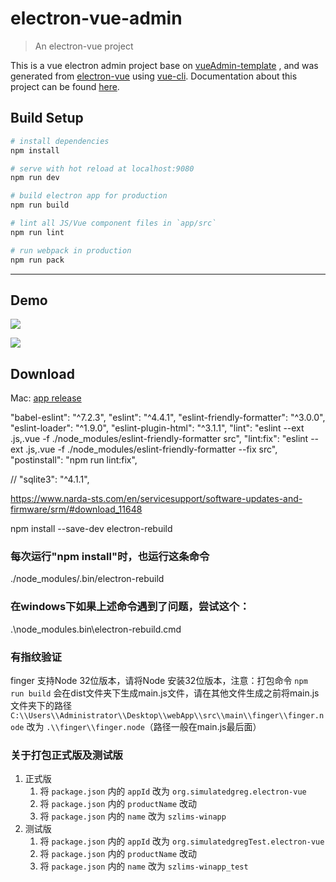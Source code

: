 # electron-vue-admin

> An electron-vue project

This is a vue electron admin project base on  [vueAdmin-template](https://github.com/PanJiaChen/vueAdmin-template) , and was generated from [electron-vue](https://github.com/SimulatedGREG/electron-vue) using [vue-cli](https://github.com/vuejs/vue-cli). Documentation about this project can be found [here](https://simulatedgreg.gitbooks.io/electron-vue/content/index.html).

## Build Setup

``` bash
# install dependencies
npm install

# serve with hot reload at localhost:9080
npm run dev

# build electron app for production
npm run build

# lint all JS/Vue component files in `app/src`
npm run lint

# run webpack in production
npm run pack
```
---


## Demo

![](https://github.com/PanJiaChen/PanJiaChen.github.io/blob/master/images/electron-login.png)

![](https://github.com/PanJiaChen/PanJiaChen.github.io/blob/master/images/electron-admin.gif)


## Download
Mac: [app release](https://github.com/PanJiaChen/electron-vue-admin/releases/tag/v3.0.0)



"babel-eslint": "^7.2.3",
"eslint": "^4.4.1",
"eslint-friendly-formatter": "^3.0.0",
"eslint-loader": "^1.9.0",
"eslint-plugin-html": "^3.1.1",
"lint": "eslint --ext .js,.vue -f ./node_modules/eslint-friendly-formatter src",
"lint:fix": "eslint --ext .js,.vue -f ./node_modules/eslint-friendly-formatter --fix src",
"postinstall": "npm run lint:fix",


   // "sqlite3": "^4.1.1",




   https://www.narda-sts.com/en/servicesupport/software-updates-and-firmware/srm/#download_11648



   npm install --save-dev electron-rebuild

### 每次运行"npm install"时，也运行这条命令
./node_modules/.bin/electron-rebuild

### 在windows下如果上述命令遇到了问题，尝试这个：
.\node_modules\.bin\electron-rebuild.cmd

### 有指纹验证
finger 支持Node 32位版本，请将Node 安装32位版本，注意：打包命令 `npm run build` 会在dist文件夹下生成main.js文件，请在其他文件生成之前将main.js文件夹下的路径 `C:\\Users\\Administrator\\Desktop\\webApp\\src\\main\\finger\\finger.node` 改为 `.\\finger\\finger.node`（路径一般在main.js最后面）

### 关于打包正式版及测试版
1. 正式版 
   1. 将 `package.json` 内的 `appId` 改为 `org.simulatedgreg.electron-vue`
   2. 将 `package.json` 内的 `productName` 改动
   3. 将 `package.json` 内的 `name` 改为 `szlims-winapp`
2. 测试版
   1. 将 `package.json` 内的 `appId` 改为 `org.simulatedgregTest.electron-vue`
   2. 将 `package.json` 内的 `productName` 改动
   3. 将 `package.json` 内的 `name` 改为 `szlims-winapp_test`
